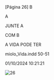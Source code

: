 [Página 26]
B

A

JUNTE A

COM B

A VIDA PODE TER


miolo_Vida.indd 50-51


01/10/2024 10:21:21

![26](./img/page_26-01.jpg)
